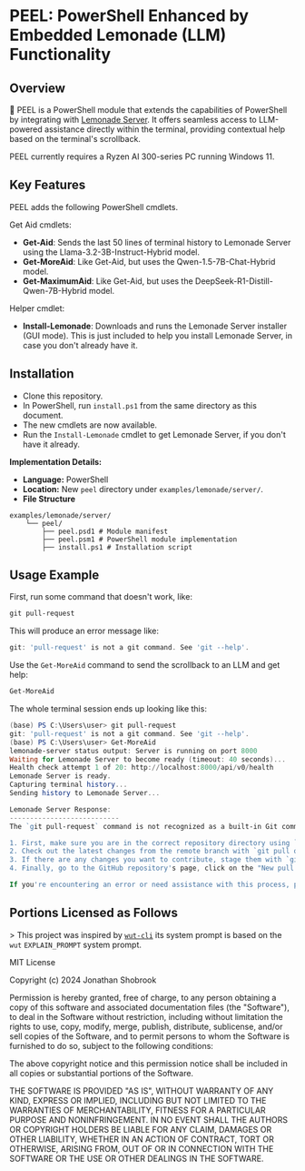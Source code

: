 # PEEL: PowerShell Enhanced by Embedded Lemonade (LLM) Functionality

## Overview

🍋 PEEL is a PowerShell module that extends the capabilities of PowerShell by integrating with [Lemonade Server](https://github.com/onnx/turnkeyml). It offers seamless access to LLM-powered assistance directly within the terminal, providing contextual help based on the terminal's scrollback.

PEEL currently requires a Ryzen AI 300-series PC running Windows 11. 

## Key Features

PEEL adds the following PowerShell cmdlets.

Get Aid cmdlets:
* **Get-Aid**: Sends the last 50 lines of terminal history to Lemonade Server using the Llama-3.2-3B-Instruct-Hybrid model.
* **Get-MoreAid**: Like Get-Aid, but uses the Qwen-1.5-7B-Chat-Hybrid model.
* **Get-MaximumAid**: Like Get-Aid, but uses the DeepSeek-R1-Distill-Qwen-7B-Hybrid model.

Helper cmdlet:
* **Install-Lemonade**: Downloads and runs the Lemonade Server installer (GUI mode). This is just included to help you install Lemonade Server, in case you don't already have it.


## Installation
 * Clone this repository.
 * In PowerShell, run `install.ps1` from the same directory as this document.
 * The new cmdlets are now available.
 * Run the `Install-Lemonade` cmdlet to get Lemonade Server, if you don't have it already.

**Implementation Details:**

*   **Language:** PowerShell
*   **Location:** New `peel` directory under `examples/lemonade/server/`.
*   **File Structure**
```
examples/lemonade/server/
    └── peel/
        ├── peel.psd1 # Module manifest
        ├── peel.psm1 # PowerShell module implementation
        ├── install.ps1 # Installation script
```

## Usage Example

First, run some command that doesn't work, like:

```PowerShell
git pull-request
```

This will produce an error message like:

```PowerShell
git: 'pull-request' is not a git command. See 'git --help'.
```

Use the `Get-MoreAid` command to send the scrollback to an LLM and get help:

```PowerShell
Get-MoreAid
```

The whole terminal session ends up looking like this:

```PowerShell
(base) PS C:\Users\user> git pull-request
git: 'pull-request' is not a git command. See 'git --help'.
(base) PS C:\Users\user> Get-MoreAid
lemonade-server status output: Server is running on port 8000
Waiting for Lemonade Server to become ready (timeout: 40 seconds)...
Health check attempt 1 of 20: http://localhost:8000/api/v0/health
Lemonade Server is ready.
Capturing terminal history...
Sending history to Lemonade Server...

Lemonade Server Response:
---------------------------
The `git pull-request` command is not recognized as a built-in Git command. It seems you might be referring to GitHub's workflow or a misunderstanding. When you want to create a pull request on GitHub, you would typically use the following steps:

1. First, make sure you are in the correct repository directory using `cd [repository-name]`.
2. Check out the latest changes from the remote branch with `git pull origin [branch-name]`. Replace `[branch-name]` with the name of the branch you want to merge.
3. If there are any changes you want to contribute, stage them with `git add .`, then commit them with a meaningful message using `git commit -m "Your commit message"`.
4. Finally, go to the GitHub repository's page, click on the "New pull request" button, and fill out the details, including selecting the base branch and the branch you just committed.

If you're encountering an error or need assistance with this process, please provide the specific error message or the context of your command, and I'll be happy to help you interpret the output and suggest a solution.
```

## Portions Licensed as Follows

\> This project was inspired by [`wut-cli`](https://github.com/shobrook/wut) its system prompt is based on the `wut` `EXPLAIN_PROMPT` system prompt.

MIT License

Copyright (c) 2024 Jonathan Shobrook

Permission is hereby granted, free of charge, to any person obtaining a copy
of this software and associated documentation files (the "Software"), to deal
in the Software without restriction, including without limitation the rights
to use, copy, modify, merge, publish, distribute, sublicense, and/or sell
copies of the Software, and to permit persons to whom the Software is
furnished to do so, subject to the following conditions:

The above copyright notice and this permission notice shall be included in all
copies or substantial portions of the Software.

THE SOFTWARE IS PROVIDED "AS IS", WITHOUT WARRANTY OF ANY KIND, EXPRESS OR
IMPLIED, INCLUDING BUT NOT LIMITED TO THE WARRANTIES OF MERCHANTABILITY,
FITNESS FOR A PARTICULAR PURPOSE AND NONINFRINGEMENT. IN NO EVENT SHALL THE
AUTHORS OR COPYRIGHT HOLDERS BE LIABLE FOR ANY CLAIM, DAMAGES OR OTHER
LIABILITY, WHETHER IN AN ACTION OF CONTRACT, TORT OR OTHERWISE, ARISING FROM,
OUT OF OR IN CONNECTION WITH THE SOFTWARE OR THE USE OR OTHER DEALINGS IN THE
SOFTWARE.